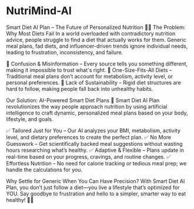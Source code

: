# NutriMind-AI
Smart Diet AI Plan – The Future of Personalized Nutrition 🥗💡
The Problem: Why Most Diets Fail
In a world overloaded with contradictory nutrition advice, people struggle to find a diet that actually works for them. Generic meal plans, fad diets, and influencer-driven trends ignore individual needs, leading to frustration, inconsistency, and failure.

💢 Confusion & Misinformation – Every source tells you something different, making it impossible to trust what's right.
💢 One-Size-Fits-All Diets – Traditional meal plans don’t account for metabolism, activity level, or personal preferences.
💢 Lack of Sustainability – Rigid diet structures are hard to follow, making people fall back into unhealthy habits.

Our Solution: AI-Powered Smart Diet Plans
🚀 Smart Diet AI Plan revolutionizes the way people approach nutrition by using artificial intelligence to craft dynamic, personalized meal plans based on your body, lifestyle, and goals.

✅ Tailored Just for You – Our AI analyzes your BMI, metabolism, activity level, and dietary preferences to create the perfect plan.
✅ No More Guesswork – Get scientifically backed meal suggestions without wasting hours researching what’s healthy.
✅ Adaptive & Flexible – Plans update in real-time based on your progress, cravings, and routine changes.
✅ Effortless Nutrition – No need for calorie tracking or tedious meal prep; we handle the calculations for you.

Why Settle for Generic When You Can Have Precision?
With Smart Diet AI Plan, you don’t just follow a diet—you live a lifestyle that’s optimized for YOU. Say goodbye to frustration and hello to a simpler, smarter way to eat healthy! 🍏💙
